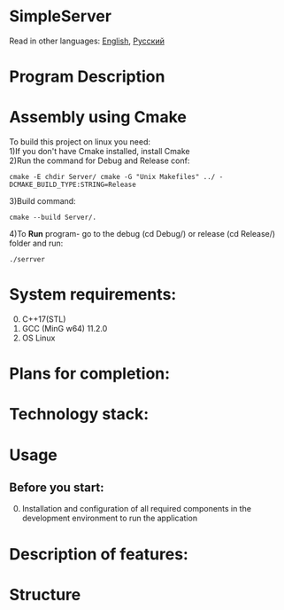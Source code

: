 # SimpleServer


Read in other languages: [English](README.md), [Русский](README.Russian.md)

# Program Description

# Assembly using Cmake
To build this project on linux you need:<br>
1)If you don't have Cmake installed, install Cmake<br>
2)Run the command for Debug and Release conf:<br>

```
cmake -E chdir Server/ cmake -G "Unix Makefiles" ../ -DCMAKE_BUILD_TYPE:STRING=Release
```
3)Build command:<br>

```
cmake --build Server/.
```
4)To **Run** program- go to the debug (cd Debug/) or release (cd Release/) folder and run:<br>

```
./serrver
```

# System requirements:
  0. C++17(STL)<br>
  1. GCC (MinG w64) 11.2.0 <br>
  2. OS Linux <br>
  
# Plans for completion:


# Technology stack:


# Usage
## Before you start:
  0. Installation and configuration of all required components in the development environment to run the application<br>
  
# Description of features:

# Structure


